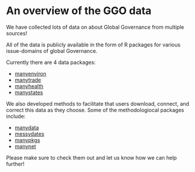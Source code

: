 An overview of the GGO data
================

We have collected lots of data on about Global Governance from multiple
sources!

All of the data is publicly available in the form of R packages for
various issue-domains of global Governance.

Currently there are 4 data packages:

- [manyenviron](https://github.com/globalgov/manyenviron)
- [manytrade](https://github.com/globalgov/manytrade)
- [manyhealth](https://globalgov.github.io/manyhealth/)
- [manystates](https://github.com/globalgov/manystates)

We also developed methods to facilitate that users download, connect,
and correct this data as they choose. Some of the methodologiocal
packages include:

- [manydata](https://manydata.ch/)
- [messydates](https://globalgov.github.io/messydates/)
- [manypkgs](https://globalgov.github.io/manypkgs/)
- [manynet](https://stocnet.github.io/manynet/)

Please make sure to check them out and let us know how we can help
further!
